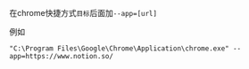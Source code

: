在chrome快捷方式`目标`后面加`--app=[url]`

例如
```shell
"C:\Program Files\Google\Chrome\Application\chrome.exe" --app=https://www.notion.so/
```